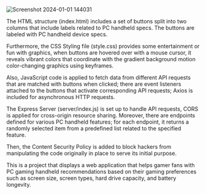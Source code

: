 ![Screenshot 2024-01-01 144031](https://github.com/hbkris113/CapstoneProjectMania/assets/81546826/bd0cd77a-d3db-427f-94fc-bf33038b7a48)

The HTML structure (index.html) includes a set of buttons split into two columns that include labels related to PC handheld specs. The buttons are labeled with PC handheld device specs. 

Furthermore, the CSS Styling file (style.css) provides some entertainment or fun with graphics, when buttons are hovered over with a mouse cursor, it reveals vibrant colors that coordinate with the gradient background motion color-changing graphics using keyframes. 

Also, JavaScript code is applied to fetch data from different API requests that are matched with buttons when clicked; there are event listeners attached to the buttons that activate corresponding API requests; Axios is included for asynchronous HTTP requests. 

The Express Server (server/index.js) is set up to handle API requests, CORS is applied for cross-origin resource sharing. Moreover, there are endpoints defined for various PC handheld features; for each endpoint, it returns a randomly selected item from a predefined list related to the specified feature.

Then, the Content Security Policy is added to block hackers from manipulating the code originally in place to serve its initial purpose.

This is a project that displays a web application that helps gamer fans with PC gaming handheld recommendations based on their gaming preferences such as screen size, screen types, hard drive capacity, and battery longevity. 
